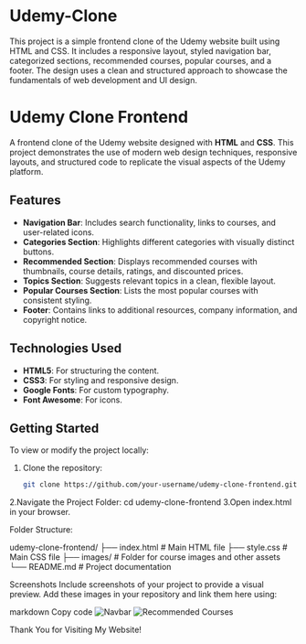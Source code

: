 # Udemy-Clone
This project is a simple frontend clone of the Udemy website built using HTML and CSS. It includes a responsive layout, styled navigation bar, categorized sections, recommended courses, popular courses, and a footer. The design uses a clean and structured approach to showcase the fundamentals of web development and UI design.
# Udemy Clone Frontend

A frontend clone of the Udemy website designed with **HTML** and **CSS**. This project demonstrates the use of modern web design techniques, responsive layouts, and structured code to replicate the visual aspects of the Udemy platform.

## Features
- **Navigation Bar**: Includes search functionality, links to courses, and user-related icons.
- **Categories Section**: Highlights different categories with visually distinct buttons.
- **Recommended Section**: Displays recommended courses with thumbnails, course details, ratings, and discounted prices.
- **Topics Section**: Suggests relevant topics in a clean, flexible layout.
- **Popular Courses Section**: Lists the most popular courses with consistent styling.
- **Footer**: Contains links to additional resources, company information, and copyright notice.

## Technologies Used
- **HTML5**: For structuring the content.
- **CSS3**: For styling and responsive design.
- **Google Fonts**: For custom typography.
- **Font Awesome**: For icons.

## Getting Started
To view or modify the project locally:

1. Clone the repository:
   ```bash
   git clone https://github.com/your-username/udemy-clone-frontend.git
2.Navigate the Project Folder:
cd udemy-clone-frontend
3.Open index.html in your browser.

Folder Structure:

udemy-clone-frontend/
├── index.html          # Main HTML file
├── style.css           # Main CSS file
├── images/             # Folder for course images and other assets
└── README.md           # Project documentation

Screenshots
Include screenshots of your project to provide a visual preview. Add these images in your repository and link them here using:

markdown
Copy code
![Navbar](images/navbar-screenshot.png)
![Recommended Courses](images/recommended-screenshot.png)

Thank You for Visiting My Website!
